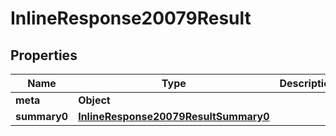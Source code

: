 # InlineResponse20079Result

## Properties
Name | Type | Description | Notes
------------ | ------------- | ------------- | -------------
**meta** | **Object** |  | 
**summary0** | [**InlineResponse20079ResultSummary0**](InlineResponse20079ResultSummary0.md) |  | 
